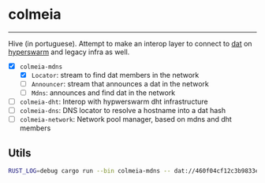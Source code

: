 # colmeia

----
Hive (in portuguese). Attempt to make an interop layer to connect to [dat](https://github.com/datrs/) on [hyperswarm](https://github.com/hyperswarm) and legacy infra as well.

- [x] `colmeia-mdns`
  - [x] `Locator`: stream to find dat members in the network
  - [ ] `Announcer`: stream that announces a dat in the network
  - [ ] `Mdns`: announces and find dat in the network
- [ ] `colmeia-dht`: Interop with hypwerswarm dht infrastructure
- [ ] `colmeia-dns`: DNS locator to resolve a hostname into a dat hash
- [ ] `colmeia-network`: Network pool manager, based on mdns and dht members

## Utils

```sh
RUST_LOG=debug cargo run --bin colmeia-mdns -- dat://460f04cf12c3b9833e5a0d3dd8eea05eab59dd8c1438a7454afe9630b9b4f8bd
```
